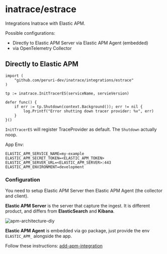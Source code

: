 # inatrace/estrace

Integrations Inatrace with Elastic APM.

Possible configurations:
* Directly to Elastic APM Server via Elastic APM Agent (embedded)
* via OpenTelemetry Collector

## Directly to Elastic APM

```
import (
    "github.com/peruri-dev/inatrace/integrations/estrace"
)

tp := inatrace.InitTracerES(serviceName, servieVersion)

defer func() {
    if err := tp.Shutdown(context.Background()); err != nil {
        log.Printf("Error shutting down tracer provider: %v", err)
    }
}()
```

`InitTracerES` will register TraceProvider as default. The `Shutdown` actually noop.

App Env:
```
ELASTIC_APM_SERVICE_NAME=my-example
ELASTIC_APM_SECRET_TOKEN=<ELASTIC_APM_TOKEN>
ELASTIC_APM_SERVER_URL=<ELASTIC_APM_SERVER>:443
ELASTIC_APM_ENVIRONMENT=development
```

### Configuration

You need to setup Elastic APM Server then Elastic APM Agent (the collector and client).

**Elastic APM Server** is the server that capture the ingest. It is different product,
and differs from **ElasticSearch** and **Kibana**.

![apm-architecture-diy](https://www.elastic.co/guide/en/observability/8.15/images/apm-architecture-diy.png)

**Elastic APM Agent** is embedded via go package, just provide the env `ELASTIC_APM_`
alongside the app.

Follow these instructions: [add-apm-integration](https://www.elastic.co/guide/en/observability/8.15/traces-get-started.html#add-apm-integration)
